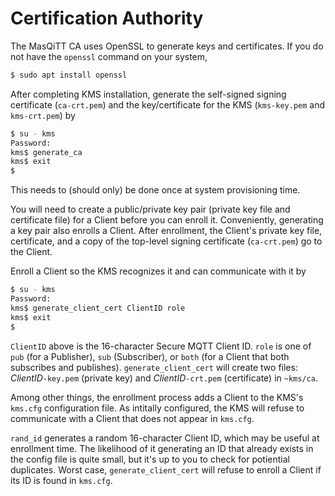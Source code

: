 # Certification Authority

The MasQiTT CA uses OpenSSL to generate keys and certificates. If you do not
have the `openssl` command on your system,

```bash
$ sudo apt install openssl
```

After completing KMS installation, generate the self-signed signing
certificate (`ca-crt.pem`) and the key/certificate for the KMS
(`kms-key.pem` and `kms-crt.pem`) by

```bash
$ su - kms
Password:
kms$ generate_ca
kms$ exit
$
```

This needs to (should only) be done once at system provisioning time.

You will need to create a public/private key pair (private key file and
certificate file) for a Client before you can enroll it. Conveniently,
generating a key pair also enrolls a Client. After enrollment, the Client's
private key file, certificate, and a copy of the top-level signing
certificate (`ca-crt.pem`) go to the Client.

Enroll a Client so the KMS recognizes it and can communicate with it by

```bash
$ su - kms
Password:
kms$ generate_client_cert ClientID role
kms$ exit
$
```

`ClientID` above is the 16-character Secure MQTT Client ID. `role` is one of
`pub` (for a Publisher), `sub` (Subscriber), or `both` (for a Client that
both subscribes and publishes).  `generate_client_cert` will create two
files: *ClientID*`-key.pem` (private key) and *ClientID*`-crt.pem`
(certificate) in `~kms/ca`.

Among other things, the enrollment process adds a Client to the KMS's
`kms.cfg` configuration file. As intitally configured, the KMS will refuse
to communicate with a Client that does not appear in `kms.cfg`.

`rand_id` generates a random 16-character Client ID, which may be useful at
enrollment time. The likelihood of it generating an ID that already exists
in the config file is quite small, but it's up to you to check for
potiential duplicates. Worst case, `generate_client_cert` will refuse to
enroll a Client if its ID is found in `kms.cfg`.
